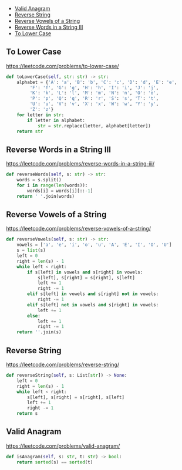 + [Valid Anagram](#valid-anagram)
+ [Reverse String](#reverse-string)
+ [Reverse Vowels of a String](#reverse-vowels-of-a-string)
+ [Reverse Words in a String III](#reverse-words-in-a-string-iii)
+ [To Lower Case](#to-lower-case)
<!-----solution----->

## To Lower Case

https://leetcode.com/problems/to-lower-case/

```python
def toLowerCase(self, str: str) -> str:
    alphabet = {'A': 'a', 'B': 'b', 'C': 'c', 'D': 'd', 'E': 'e',
         'F': 'f', 'G': 'g', 'H': 'h', 'I': 'i', 'J': 'j',
         'K': 'k', 'L': 'l', 'M': 'm', 'N': 'n', 'O': 'o',
         'P': 'p', 'Q': 'q', 'R': 'r', 'S': 's', 'T': 't',
         'U': 'u', 'V': 'v', 'X': 'x', 'W': 'w', 'Y': 'y',
         'Z': 'z'}
    for letter in str:
        if letter in alphabet:
            str = str.replace(letter, alphabet[letter])
    return str
```

## Reverse Words in a String III

https://leetcode.com/problems/reverse-words-in-a-string-iii/

```python
def reverseWords(self, s: str) -> str:
    words = s.split()
    for i in range(len(words)):
        words[i] = words[i][::-1]
    return ' '.join(words)
```

## Reverse Vowels of a String

https://leetcode.com/problems/reverse-vowels-of-a-string/

```python
def reverseVowels(self, s: str) -> str:
    vowels = ['a', 'e', 'i', 'o', 'u', 'A', 'E', 'I', 'O', 'U']
    s = list(s)
    left = 0
    right = len(s) - 1
    while left < right:
        if s[left] in vowels and s[right] in vowels:
            s[left], s[right] = s[right], s[left]
            left += 1
            right -= 1
        elif s[left] in vowels and s[right] not in vowels:
            right -= 1
        elif s[left] not in vowels and s[right] in vowels:
            left += 1
        else:
            left += 1
            right -= 1
    return ''.join(s)
```

## Reverse String

https://leetcode.com/problems/reverse-string/

```python
def reverseString(self, s: List[str]) -> None:
    left = 0
    right = len(s) - 1
    while left < right:
        s[left], s[right] = s[right], s[left]
        left += 1
        right -= 1
    return s
```

## Valid Anagram

https://leetcode.com/problems/valid-anagram/

```python
def isAnagram(self, s: str, t: str) -> bool:
    return sorted(s) == sorted(t)
```